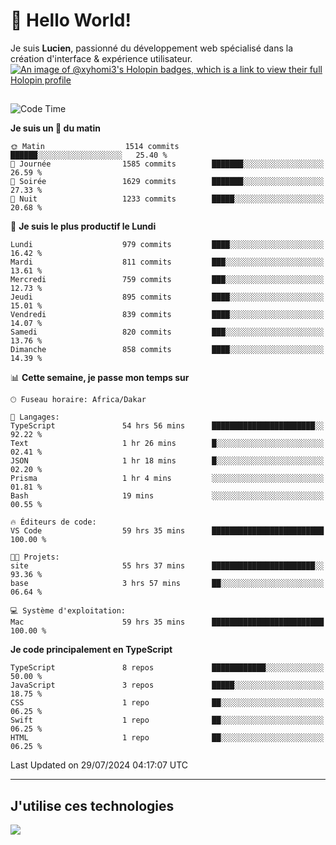 # 👋 Hello World!

Je suis **Lucien**, passionné du développement web spécialisé dans la création d'interface & expérience utilisateur.
[![An image of @xyhomi3's Holopin badges, which is a link to view their full Holopin profile](https://holopin.me/xyhomi3)](https://holopin.io/@xyhomi3)

##

<!--START_SECTION:waka-->
![Code Time](http://img.shields.io/badge/Code%20Time-1%2C628%20hrs%2031%20mins-blue)

**Je suis un 🐤 du matin** 

```text
🌞 Matin                  1514 commits        ██████░░░░░░░░░░░░░░░░░░░   25.40 % 
🌆 Journée                1585 commits        ███████░░░░░░░░░░░░░░░░░░   26.59 % 
🌃 Soirée                 1629 commits        ███████░░░░░░░░░░░░░░░░░░   27.33 % 
🌙 Nuit                   1233 commits        █████░░░░░░░░░░░░░░░░░░░░   20.68 % 
```
📅 **Je suis le plus productif le Lundi** 

```text
Lundi                    979 commits         ████░░░░░░░░░░░░░░░░░░░░░   16.42 % 
Mardi                    811 commits         ███░░░░░░░░░░░░░░░░░░░░░░   13.61 % 
Mercredi                 759 commits         ███░░░░░░░░░░░░░░░░░░░░░░   12.73 % 
Jeudi                    895 commits         ████░░░░░░░░░░░░░░░░░░░░░   15.01 % 
Vendredi                 839 commits         ████░░░░░░░░░░░░░░░░░░░░░   14.07 % 
Samedi                   820 commits         ███░░░░░░░░░░░░░░░░░░░░░░   13.76 % 
Dimanche                 858 commits         ████░░░░░░░░░░░░░░░░░░░░░   14.39 % 
```


📊 **Cette semaine, je passe mon temps sur** 

```text
🕑︎ Fuseau horaire: Africa/Dakar

💬 Langages: 
TypeScript               54 hrs 56 mins      ███████████████████████░░   92.22 % 
Text                     1 hr 26 mins        █░░░░░░░░░░░░░░░░░░░░░░░░   02.41 % 
JSON                     1 hr 18 mins        █░░░░░░░░░░░░░░░░░░░░░░░░   02.20 % 
Prisma                   1 hr 4 mins         ░░░░░░░░░░░░░░░░░░░░░░░░░   01.81 % 
Bash                     19 mins             ░░░░░░░░░░░░░░░░░░░░░░░░░   00.55 % 

🔥 Éditeurs de code: 
VS Code                  59 hrs 35 mins      █████████████████████████   100.00 % 

🐱‍💻 Projets: 
site                     55 hrs 37 mins      ███████████████████████░░   93.36 % 
base                     3 hrs 57 mins       ██░░░░░░░░░░░░░░░░░░░░░░░   06.64 % 

💻 Système d'exploitation: 
Mac                      59 hrs 35 mins      █████████████████████████   100.00 % 
```

**Je code principalement en TypeScript** 

```text
TypeScript               8 repos             ████████████░░░░░░░░░░░░░   50.00 % 
JavaScript               3 repos             █████░░░░░░░░░░░░░░░░░░░░   18.75 % 
CSS                      1 repo              ██░░░░░░░░░░░░░░░░░░░░░░░   06.25 % 
Swift                    1 repo              ██░░░░░░░░░░░░░░░░░░░░░░░   06.25 % 
HTML                     1 repo              ██░░░░░░░░░░░░░░░░░░░░░░░   06.25 % 
```




 Last Updated on 29/07/2024 04:17:07 UTC
<!--END_SECTION:waka-->
---

## J'utilise ces technologies

<p align="left">
  <a href="https://skillicons.dev">
    <img src="https://skillicons.dev/icons?i=ts,js,md,scss,tailwind,react,docker,express,astro,vite,nextjs,vercel,figma,ableton" />
  </a>
</p>

